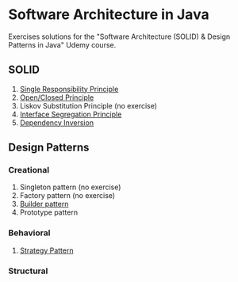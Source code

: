 # Software Architecture in Java

Exercises solutions for the "Software Architecture (SOLID) &amp; Design Patterns in Java" Udemy course.

## SOLID

1. [Single Responsibility Principle](./SOLID%20Principles/1%20-%20Single%20Responsibility/)
1. [Open/Closed Principle](./SOLID%20Principles/2%20-%20Open-Closed/)
1. Liskov Substitution Principle (no exercise)
1. [Interface Segregation Principle](./SOLID%20Principles/4%20-%20Interface%20Segregation/)
1. [Dependency Inversion](./SOLID%20Principles/5%20-%20Dependency%20Inversion/)

## Design Patterns

### Creational

1. Singleton pattern (no exercise)
1. Factory pattern (no exercise)
1. [Builder pattern](./Design%20Patterns/Creational%20Patterns/3%20-%20Builder%20Pattern/)
1. Prototype pattern

### Behavioral

1. [Strategy Pattern](./Design%20Patterns/Behavioral%20Patterns/1%20-%20Strategy%20Pattern/)

### Structural
